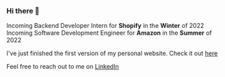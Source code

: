 ### Hi there 👋

Incoming Backend Developer Intern for **Shopify** in the **Winter** of 2022
Incoming Software Development Engineer for **Amazon** in the **Summer** of 2022

I've just finished the first version of my personal website. Check it out [here](https://www.ragrwal.com)

Feel free to reach out to me on [LinkedIn](https://www.linkedin.com/in/ragrwal/) 
<!--
**ronyboi/ronyboi** is a ✨ _special_ ✨ repository because its `README.md` (this file) appears on your GitHub profile.

Here are some ideas to get you started:


I’m currently:
- Focusing on school assignments and courses.

- 🔭 I’m currently working on ...
- 🌱 I’m currently learning ...
- 👯 I’m looking to collaborate on ...
- 🤔 I’m looking for help with ...
- 💬 Ask me about ...
- 📫 How to reach me: ...
- 😄 Pronouns: ...
- ⚡ Fun fact: ...
-->
